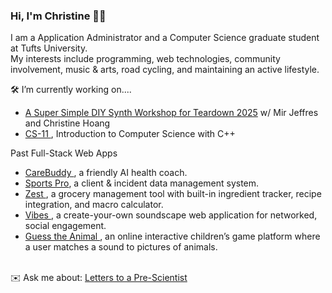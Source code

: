 

### Hi, I'm Christine 👋👋
I am a Application Administrator and a Computer Science graduate student at Tufts University. </br>
My interests include programming, web technologies, community involvement, music & arts, road cycling, and maintaining an active lifestyle. 


🛠️ I’m currently working on.... 
- <a href = "https://github.com/XINEXPORT/Teardown25-DIY-Synth-Workshop">A Super Simple DIY Synth Workshop for Teardown 2025</a> w/ Mir Jeffres and Christine Hoang
- <a href="https://www.cs.tufts.edu/comp/11/schedule/schedule.html">CS-11 </a>, Introduction to Computer Science with C++

Past Full-Stack Web Apps
- <a href="https://github.com/htameez/CareBuddy"> CareBuddy </a>, a friendly AI health coach.
- <a href="https://github.com/XINEXPORT/SportsPro">Sports Pro</a>, a client & incident data management system.<a> <br>
- <a href="https://github.com/CloudyBae/dsd-grocery"> Zest </a>, a grocery management tool with built-in ingredient tracker, recipe integration, and macro calculator. <br>
- <a href="https://github.com/XINEXPORT/Vibes"> Vibes </a>, a create-your-own soundscape web application for networked, social engagement. <br>
- <a href="https://github.com/XINEXPORT/guesstheanimal">Guess the Animal </a>, an online interactive children’s game platform where a user matches a sound to pictures of animals. <br>
<br>
✉️ Ask me about: <a href = "https://prescientist.org/">Letters to a Pre-Scientist</a> </br>

